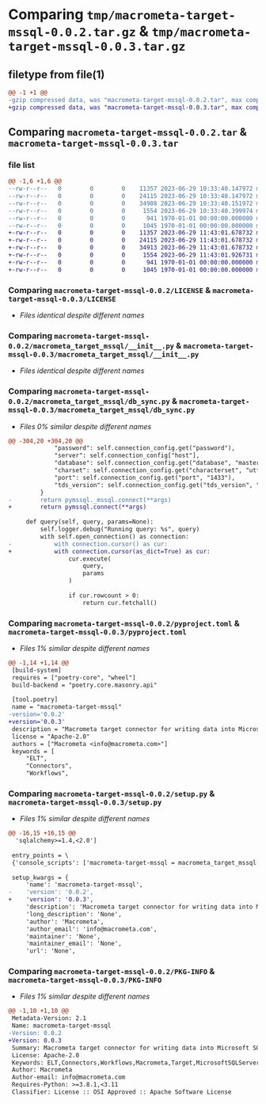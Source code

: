 # Comparing `tmp/macrometa-target-mssql-0.0.2.tar.gz` & `tmp/macrometa-target-mssql-0.0.3.tar.gz`

## filetype from file(1)

```diff
@@ -1 +1 @@
-gzip compressed data, was "macrometa-target-mssql-0.0.2.tar", max compression
+gzip compressed data, was "macrometa-target-mssql-0.0.3.tar", max compression
```

## Comparing `macrometa-target-mssql-0.0.2.tar` & `macrometa-target-mssql-0.0.3.tar`

### file list

```diff
@@ -1,6 +1,6 @@
--rw-r--r--   0        0        0    11357 2023-06-29 10:33:40.147972 macrometa-target-mssql-0.0.2/LICENSE
--rw-r--r--   0        0        0    24115 2023-06-29 10:33:40.147972 macrometa-target-mssql-0.0.2/macrometa_target_mssql/__init__.py
--rw-r--r--   0        0        0    34908 2023-06-29 10:33:40.151972 macrometa-target-mssql-0.0.2/macrometa_target_mssql/db_sync.py
--rw-r--r--   0        0        0     1554 2023-06-29 10:33:40.399974 macrometa-target-mssql-0.0.2/pyproject.toml
--rw-r--r--   0        0        0      941 1970-01-01 00:00:00.000000 macrometa-target-mssql-0.0.2/setup.py
--rw-r--r--   0        0        0     1045 1970-01-01 00:00:00.000000 macrometa-target-mssql-0.0.2/PKG-INFO
+-rw-r--r--   0        0        0    11357 2023-06-29 11:43:01.678732 macrometa-target-mssql-0.0.3/LICENSE
+-rw-r--r--   0        0        0    24115 2023-06-29 11:43:01.678732 macrometa-target-mssql-0.0.3/macrometa_target_mssql/__init__.py
+-rw-r--r--   0        0        0    34913 2023-06-29 11:43:01.678732 macrometa-target-mssql-0.0.3/macrometa_target_mssql/db_sync.py
+-rw-r--r--   0        0        0     1554 2023-06-29 11:43:01.926731 macrometa-target-mssql-0.0.3/pyproject.toml
+-rw-r--r--   0        0        0      941 1970-01-01 00:00:00.000000 macrometa-target-mssql-0.0.3/setup.py
+-rw-r--r--   0        0        0     1045 1970-01-01 00:00:00.000000 macrometa-target-mssql-0.0.3/PKG-INFO
```

### Comparing `macrometa-target-mssql-0.0.2/LICENSE` & `macrometa-target-mssql-0.0.3/LICENSE`

 * *Files identical despite different names*

### Comparing `macrometa-target-mssql-0.0.2/macrometa_target_mssql/__init__.py` & `macrometa-target-mssql-0.0.3/macrometa_target_mssql/__init__.py`

 * *Files identical despite different names*

### Comparing `macrometa-target-mssql-0.0.2/macrometa_target_mssql/db_sync.py` & `macrometa-target-mssql-0.0.3/macrometa_target_mssql/db_sync.py`

 * *Files 0% similar despite different names*

```diff
@@ -304,20 +304,20 @@
             "password": self.connection_config.get("password"),
             "server": self.connection_config["host"],
             "database": self.connection_config.get("database", "master"),
             "charset": self.connection_config.get("characterset", "utf8"),
             "port": self.connection_config.get("port", "1433"),
             "tds_version": self.connection_config.get("tds_version", "7.3")
         }
-        return pymssql._mssql.connect(**args)
+        return pymssql.connect(**args)
 
     def query(self, query, params=None):
         self.logger.debug("Running query: %s", query)
         with self.open_connection() as connection:
-            with connection.cursor() as cur:
+            with connection.cursor(as_dict=True) as cur:
                 cur.execute(
                     query,
                     params
                 )
 
                 if cur.rowcount > 0:
                     return cur.fetchall()
```

### Comparing `macrometa-target-mssql-0.0.2/pyproject.toml` & `macrometa-target-mssql-0.0.3/pyproject.toml`

 * *Files 1% similar despite different names*

```diff
@@ -1,14 +1,14 @@
 [build-system]
 requires = ["poetry-core", "wheel"]
 build-backend = "poetry.core.masonry.api"
 
 [tool.poetry]
 name = "macrometa-target-mssql"
-version='0.0.2'
+version='0.0.3'
 description = "Macrometa target connector for writing data into Microsoft SQL Server."
 license = "Apache-2.0"
 authors = ["Macrometa <info@macrometa.com>"]
 keywords = [
     "ELT",
     "Connectors",
     "Workflows",
```

### Comparing `macrometa-target-mssql-0.0.2/setup.py` & `macrometa-target-mssql-0.0.3/setup.py`

 * *Files 1% similar despite different names*

```diff
@@ -16,15 +16,15 @@
  'sqlalchemy>=1.4,<2.0']
 
 entry_points = \
 {'console_scripts': ['macrometa-target-mssql = macrometa_target_mssql:main']}
 
 setup_kwargs = {
     'name': 'macrometa-target-mssql',
-    'version': '0.0.2',
+    'version': '0.0.3',
     'description': 'Macrometa target connector for writing data into Microsoft SQL Server.',
     'long_description': 'None',
     'author': 'Macrometa',
     'author_email': 'info@macrometa.com',
     'maintainer': 'None',
     'maintainer_email': 'None',
     'url': 'None',
```

### Comparing `macrometa-target-mssql-0.0.2/PKG-INFO` & `macrometa-target-mssql-0.0.3/PKG-INFO`

 * *Files 1% similar despite different names*

```diff
@@ -1,10 +1,10 @@
 Metadata-Version: 2.1
 Name: macrometa-target-mssql
-Version: 0.0.2
+Version: 0.0.3
 Summary: Macrometa target connector for writing data into Microsoft SQL Server.
 License: Apache-2.0
 Keywords: ELT,Connectors,Workflows,Macrometa,Target,MicrosoftSQLServer
 Author: Macrometa
 Author-email: info@macrometa.com
 Requires-Python: >=3.8.1,<3.11
 Classifier: License :: OSI Approved :: Apache Software License
```

